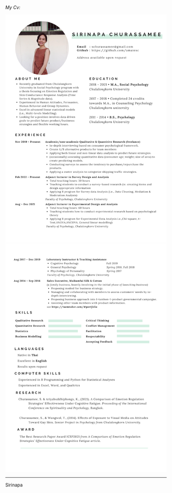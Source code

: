 *My Cv:*

![cv](https://github.com/amaiesc/study_r/blob/master/docs/cv1.png?raw=true)
![cv2](https://github.com/amaiesc/study_r/blob/master/docs/cv2.png?raw=true)

------
Sirinapa
